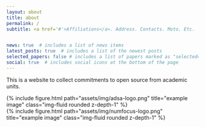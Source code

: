 ```yaml
---
layout: about
title: about
permalink: /
subtitle: <a href='#'>Affiliations</a>. Address. Contacts. Moto. Etc.


news: true  # includes a list of news items
latest_posts: true  # includes a list of the newest posts
selected_papers: false # includes a list of papers marked as "selected={true}"
social: true  # includes social icons at the bottom of the page
---
```


This is a website to collect commitments to open source from academic units. 


<div class="row">
    <div class="col-sm mt-3 mt-md-0">
        {% include figure.html path="assets/img/adsa-logo.png" title="example image" class="img-fluid rounded z-depth-1" %}
    </div>
    <div class="col-sm mt-3 mt-md-0">
        {% include figure.html path="assets/img/numfocus-logo.png" title="example image" class="img-fluid rounded z-depth-1" %}
    </div>
</div>
